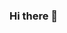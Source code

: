 ### Hi there 👋

<!--
**diogobontempo88/diogobontempo88** is a ✨ _special_ ✨ repository because its `README.md` (this file) appears on your GitHub profile.

Bom dia, boa tarde e boa noite 👋
Sou o Diogo Bontempo, formado em Economia, sou Product Owner na Delta Investors. Apaixonado pelo desenvolvimento de software, me capacito cada dia mais a fim de transformar a vida das pessoas por meio da tecnologia. Se me perguntarem o motivo da minha mudança de área, provavelmente direi que a programação me fez virar as noites de uma maneira diferente.

